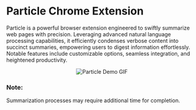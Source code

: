 # Particle Chrome Extension

Particle is a powerful browser extension engineered to swiftly summarize web pages with precision. Leveraging advanced natural language processing capabilities, it efficiently condenses verbose content into succinct summaries, empowering users to digest information effortlessly. Notable features include customizable options, seamless integration, and heightened productivity.

<p align="center">
  <img src="frontend/src/assets/PracticleDemoGIF.gif" alt="Particle Demo GIF">
</p>

### Note:
Summarization processes may require additional time for completion.
